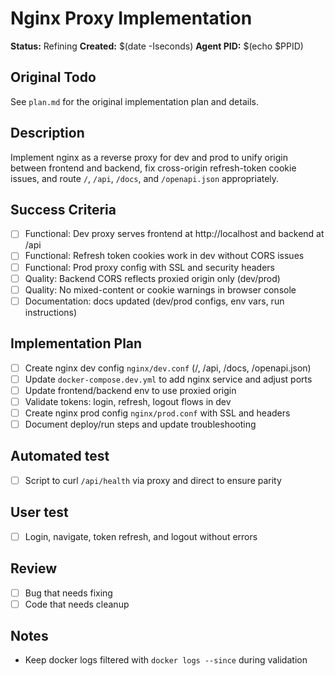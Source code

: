 # Nginx Proxy Implementation

**Status:** Refining
**Created:** $(date -Iseconds)
**Agent PID:** $(echo $PPID)

## Original Todo
See `plan.md` for the original implementation plan and details.

## Description
Implement nginx as a reverse proxy for dev and prod to unify origin between frontend and backend, fix cross-origin refresh-token cookie issues, and route `/`, `/api`, `/docs`, and `/openapi.json` appropriately.

## Success Criteria
- [ ] Functional: Dev proxy serves frontend at http://localhost and backend at /api
- [ ] Functional: Refresh token cookies work in dev without CORS issues
- [ ] Functional: Prod proxy config with SSL and security headers
- [ ] Quality: Backend CORS reflects proxied origin only (dev/prod)
- [ ] Quality: No mixed-content or cookie warnings in browser console
- [ ] Documentation: docs updated (dev/prod configs, env vars, run instructions)

## Implementation Plan
- [ ] Create nginx dev config `nginx/dev.conf` (/, /api, /docs, /openapi.json)
- [ ] Update `docker-compose.dev.yml` to add nginx service and adjust ports
- [ ] Update frontend/backend env to use proxied origin
- [ ] Validate tokens: login, refresh, logout flows in dev
- [ ] Create nginx prod config `nginx/prod.conf` with SSL and headers
- [ ] Document deploy/run steps and update troubleshooting

## Automated test
- [ ] Script to curl `/api/health` via proxy and direct to ensure parity

## User test
- [ ] Login, navigate, token refresh, and logout without errors

## Review
- [ ] Bug that needs fixing
- [ ] Code that needs cleanup

## Notes
- Keep docker logs filtered with `docker logs --since` during validation
